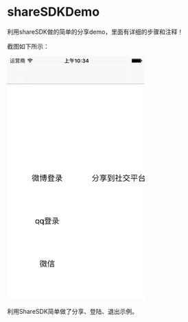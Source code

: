 # shareSDKDemo
利用shareSDK做的简单的分享demo，里面有详细的步骤和注释！

截图如下所示：

![image](https://github.com/zhongfei246/shareSDKDemo/blob/master/shareSDKDemo/Simulator%20Screen%20Shot%202016%E5%B9%B49%E6%9C%881%E6%97%A5%20%E4%B8%8A%E5%8D%8810.34.10.png)

利用ShareSDK简单做了分享、登陆、退出示例。
